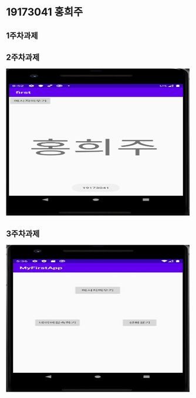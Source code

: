 # 19173041 홍희주

## 1주차과제


## 2주차과제
<img width="500" height="400" src="./png/2주차.png"></img>

## 3주차과제
<img width="500" height="400" src="./png/3주차.jpg"></img>
